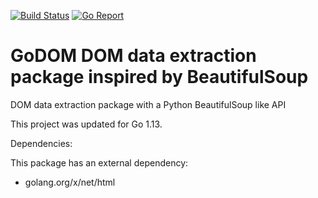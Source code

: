 [![Build Status](https://github.com/mlavergn/godom/workflows/CI/badge.svg?branch=master)](https://github.com/mlavergn/godom/actions)
[![Go Report](https://goreportcard.com/badge/github.com/mlavergn/godom)](https://goreportcard.com/report/github.com/mlavergn/godom)

# GoDOM DOM data extraction package inspired by BeautifulSoup

DOM data extraction package with a Python BeautifulSoup like API

This project was updated for Go 1.13.

Dependencies:

This package has an external dependency:

* golang.org/x/net/html

